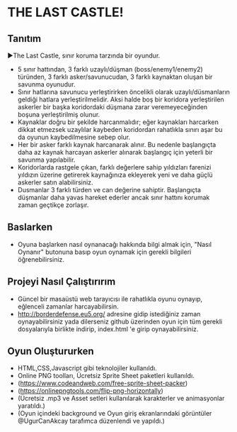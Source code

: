 # THE LAST CASTLE!


## Tanıtım
►The Last Castle, sınır koruma tarzında bir oyundur.
- 5 sınır hattından, 3 farklı uzaylı/düşman (boss/enemy1/enemy2) türünden, 3 farklı asker/savunucudan, 3 farklı kaynaktan oluşan bir savunma oyunudur.
- Sınır hatlarına savunucu yerleştirirken öncelikli olarak uzaylı/düsmanların geldiği hatlara yerleştirilmelidir. Aksi halde boş bir koridora yerleştirilen askerler bir başka koridordaki düşmana zarar veremeyeceğinden boşuna yerleştirilmiş olunur.
- Kaynaklar doğru bir şekilde harcanmalıdır; eğer kaynakları harcarken dikkat etmezsek uzaylılar kaybeden koridordan rahatlıkla sınırı aşar bu da oyunun kaybedilmesine sebep olur.
- Her bir asker farklı kaynak harcanarak alınır. Bu nedenle başlangıçta daha az kaynak harcayan askerler alınarak başlangıç için yeterli bir savunma yapılabilir.
- Koridorlarda rastgele çıkan, farklı değerlere sahip yıldızları farenizi yıldızın üzerine getirerek kaynağınıza ekleyerek yeni ve daha güçlü askerler satın alabilirsiniz.
- Dusmanlar 3 farklı türden ve can değerine sahiptir. Başlangıçta düşmanlar daha yavas hareket ederler ancak sınır hattını korumak zaman geçtikçe zorlaşır. 


## Baslarken
- Oyuna başlarken nasıl oynanacağı hakkında bilgi almak için, "Nasıl Oynanır" butonuna basıp oyun oynamak için gerekli bilgileri öğrenebilirsiniz.

## Projeyi Nasıl Çalıştırırım
- Güncel bir masaüstü web tarayıcısı ile rahatlıkla oyunu oynayıp, eğlenceli zamanlar harcayabilirsin.
- http://borderdefense.eu5.org/ adresine gidip istediğiniz zaman oynayabilirsiniz yada dilerseniz github üzerinden oyun için tüm gerekli dosyalarıyla birlikte indirip, index.html 'e girip oynayabilirsiniz.

## Oyun Oluştururken
- HTML,CSS,Javascript gibi teknolojiler kullanıldı.
- Online PNG toolları, Ücretsiz Sprite Sheet paketleri kullanıldı. 
- (https://www.codeandweb.com/free-sprite-sheet-packer)
- (https://onlinepngtools.com/flip-png-horizontally)
- (Ücretsiz .mp3 ve Asset setleri kullanılarak karakterler ve animasyonlar yaratıldı.)
- (Oyun içindeki background ve Oyun giriş ekranlarındaki görüntüler @UgurCanAkcay tarafımca düzenlendi ve yapıldı.)
